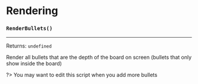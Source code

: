 # Rendering

### `RenderBullets()`
---
 Returns: `undefined`

Render all bullets that are the depth of the board on screen (bullets that only show inside the board)

?> You may want to edit this script when you add more bullets